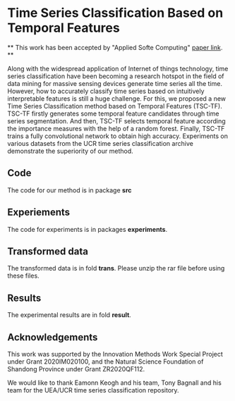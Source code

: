 # Time Series Classification Based on Temporal Features

** This work has been accepted by "Applied Softe Computing"  [paper link](https://www.sciencedirect.com/science/article/abs/pii/S1568494622005889). ** 

Along with the widespread application of Internet of things technology, time series classification have been becoming a research hotspot in the field of data mining for massive sensing devices generate time series all the time. However, how to accurately classify time series based on intuitively interpretable features is still a huge challenge. For this, we proposed a new Time Series Classification method based on Temporal Features (TSC-TF). TSC-TF firstly generates some temporal feature candidates through time series segmentation. And then,  TSC-TF selects temporal feature according the importance measures with the help of a random forest.  Finally, TSC-TF trains a fully convolutional network to obtain high accuracy. Experiments on various datasets from the  UCR time series classification archive demonstrate the  superiority of our method.

## Code
The code for our method is in package **src**
## Experiements
The code for experiments is in packages **experiments**.
## Transformed data
The transformed data is in fold **trans**. Please unzip the rar file before using these files.
## Results
The experimental results are in fold **result**.

## Acknowledgements
This work was supported by the Innovation Methods Work Special Project under Grant 2020IM020100, and the Natural Science Foundation of Shandong Province under Grant ZR2020QF112.

We would like to thank Eamonn Keogh and his team, Tony Bagnall and his team for the UEA/UCR time series classification repository.
